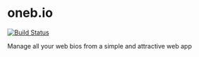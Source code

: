 oneb.io
=======

[![Build Status](https://travis-ci.org/mtharrison/oneb.io.svg?branch=master)](https://travis-ci.org/mtharrison/oneb.io)

Manage all your web bios from a simple and attractive web app
